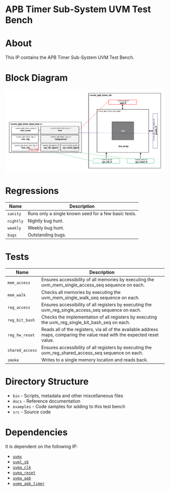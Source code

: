# APB Timer Sub-System UVM Test Bench


# About
This IP contains the APB Timer Sub-System UVM Test Bench.

# Block Diagram
![alt text](./docs/tb_block_diagram.svg "APB Timer Sub-System UVM Test Bench Block Diagram")


# Regressions
| Name | Description |
| ---- | ----------- |
| `sanity` | Runs only a single known seed for a few basic tests. |
| `nightly` | Nightly bug hunt. |
| `weekly` | Weekly bug hunt. |
| `bugs` | Outstanding bugs. |


# Tests
| Name | Description |
| ---- | ----------- |
| `mem_access` | Ensures accessibility of all memories by executing the uvm_mem_single_access_seq sequence on each. |
| `mem_walk` | Checks all memories by executing the uvm_mem_single_walk_seq sequence on each. |
| `reg_access` | Ensures accessibility of all registers by executing the uvm_reg_single_access_seq sequence on each. |
| `reg_bit_bash` | Checks the implementation of all registers by executing the uvm_reg_single_bit_bash_seq on each. |
| `reg_hw_reset` | Reads all of the registers, via all of the available address maps, comparing the value read with the expected reset value. |
| `shared_access` | Ensures accessibility of all registers by executing the uvm_reg_shared_access_seq sequence on each. |
| `smoke` | Writes to a single memory location and reads back. |


# Directory Structure
* `bin` - Scripts, metadata and other miscellaneous files
* `docs` - Reference documentation
* `examples` - Code samples for adding to this test bench
* `src` - Source code


# Dependencies
It is dependent on the following IP:

* [`uvmx`](https://www.mooreio.com/catalog/1152)
* [`uvml_sb`](https://www.mooreio.com/catalog/1155)
* [`uvma_clk`](https://www.mooreio.com/catalog/1156)
* [`uvma_reset`](https://www.mooreio.com/catalog/1157)
* [`uvma_apb`](https://www.mooreio.com/catalog/1158)
* [`uvme_apb_timer`](../uvme_apb_timer)
